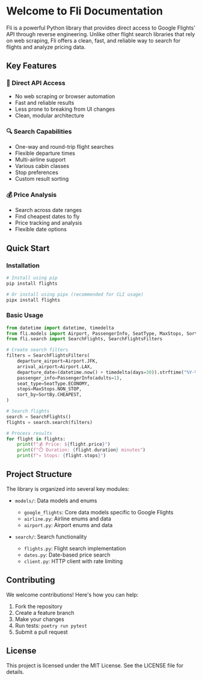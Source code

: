 # Welcome to Fli Documentation

Fli is a powerful Python library that provides direct access to Google Flights' API through reverse engineering. Unlike
other flight search libraries that rely on web scraping, Fli offers a clean, fast, and reliable way to search for
flights and analyze pricing data.

## Key Features

### 🚀 Direct API Access

- No web scraping or browser automation
- Fast and reliable results
- Less prone to breaking from UI changes
- Clean, modular architecture

### 🔍 Search Capabilities

- One-way and round-trip flight searches
- Flexible departure times
- Multi-airline support
- Various cabin classes
- Stop preferences
- Custom result sorting

### 💰 Price Analysis

- Search across date ranges
- Find cheapest dates to fly
- Price tracking and analysis
- Flexible date options

## Quick Start

### Installation

```bash
# Install using pip
pip install flights

# Or install using pipx (recommended for CLI usage)
pipx install flights
```

### Basic Usage

```python
from datetime import datetime, timedelta
from fli.models import Airport, PassengerInfo, SeatType, MaxStops, SortBy
from fli.search import SearchFlights, SearchFlightsFilters

# Create search filters
filters = SearchFlightsFilters(
    departure_airport=Airport.JFK,
    arrival_airport=Airport.LAX,
    departure_date=(datetime.now() + timedelta(days=30)).strftime("%Y-%m-%d"),
    passenger_info=PassengerInfo(adults=1),
    seat_type=SeatType.ECONOMY,
    stops=MaxStops.NON_STOP,
    sort_by=SortBy.CHEAPEST,
)

# Search flights
search = SearchFlights()
flights = search.search(filters)

# Process results
for flight in flights:
    print(f"💰 Price: ${flight.price}")
    print(f"⏱️ Duration: {flight.duration} minutes")
    print(f"✈️ Stops: {flight.stops}")
```

## Project Structure

The library is organized into several key modules:

- `models/`: Data models and enums
    - `google_flights`: Core data models specific to Google Flights
    - `airline.py`: Airline enums and data
    - `airport.py`: Airport enums and data

- `search/`: Search functionality
    - `flights.py`: Flight search implementation
    - `dates.py`: Date-based price search
    - `client.py`: HTTP client with rate limiting

## Contributing

We welcome contributions! Here's how you can help:

1. Fork the repository
2. Create a feature branch
3. Make your changes
4. Run tests: `poetry run pytest`
5. Submit a pull request

## License

This project is licensed under the MIT License. See the LICENSE file for details. 
